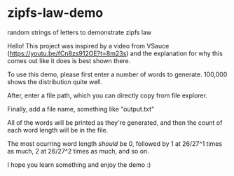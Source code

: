 # zipfs-law-demo
random strings of letters to demonstrate zipfs law

Hello! This project was inspired by a video from VSauce (https://youtu.be/fCn8zs912OE?t=8m23s)
and the explanation for why this comes out like it does is best shown there.

To use this demo, please first enter a number of words to generate. 100,000 shows the distribution quite well.

After, enter a file path, which you can directly copy from file explorer.

Finally, add a file name, something like "output.txt"

All of the words will be printed as they're generated, and then the count of each word length will be in the file.

The most ocurring word length *should* be 0, followed by 1 at 26/27^1 times as much, 2 at 26/27^2 times as much, and so on.

I hope you learn something and enjoy the demo :)
